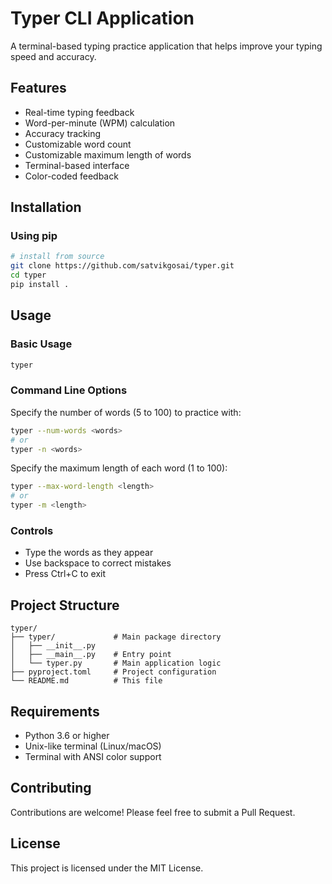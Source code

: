 # Typer CLI Application

A terminal-based typing practice application that helps improve your typing speed and accuracy.

## Features

- Real-time typing feedback
- Word-per-minute (WPM) calculation
- Accuracy tracking
- Customizable word count
- Customizable maximum length of words
- Terminal-based interface
- Color-coded feedback

## Installation

### Using pip
```bash
# install from source
git clone https://github.com/satvikgosai/typer.git
cd typer
pip install .
```

## Usage

### Basic Usage
```bash
typer
```

### Command Line Options
Specify the number of words (5 to 100) to practice with:
```bash
typer --num-words <words>
# or
typer -n <words>
```

Specify the maximum length of each word (1 to 100):
```bash
typer --max-word-length <length>
# or
typer -m <length>
```

### Controls
- Type the words as they appear
- Use backspace to correct mistakes
- Press Ctrl+C to exit

## Project Structure
```
typer/
├── typer/             # Main package directory
│   ├── __init__.py
│   ├── __main__.py    # Entry point
│   └── typer.py       # Main application logic
├── pyproject.toml     # Project configuration
└── README.md          # This file
```

## Requirements
- Python 3.6 or higher
- Unix-like terminal (Linux/macOS)
- Terminal with ANSI color support

## Contributing
Contributions are welcome! Please feel free to submit a Pull Request.

## License
This project is licensed under the MIT License.